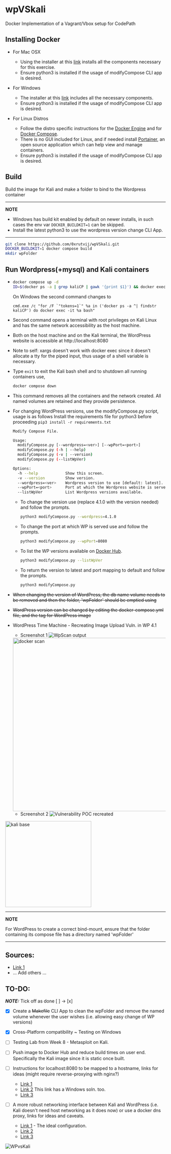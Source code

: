 # wpVSkali
Docker Implementation of a Vagrant/Vbox setup for CodePath

## Installing Docker

- For Mac OSX
  - Using the installer at this [link](https://docs.docker.com/docker-for-mac/install/) installs all the components necessary for this exercise.
  - Ensure python3 is installed if the usage of modifyCompose CLI app is desired.

- For Windows
  - The installer at this [link](https://docs.docker.com/docker-for-windows/install/) includes all the necessary components.
  - Ensure python3 is installed if the usage of modifyCompose CLI app is desired.

- For Linux Distros
  - Follow the distro specific instructions for the [Docker Engine](https://docs.docker.com/engine/install/) and for [Docker Compose](https://docs.docker.com/compose/install/).
  - There is no GUI included for Linux, and if needed install [Portainer](https://documentation.portainer.io/v2.0/deploy/ceinstalldocker/), an open source application which can help view and manage containers.
  - Ensure python3 is installed if the usage of modifyCompose CLI app is desired.

## Build
Build the image for Kali and make a folder to bind to the Wordpress container

---
**NOTE**

- Windows has build kit enabled by default on newer installs, in such cases the env var `DOCKER_BUILDKIT=1` can be skipped.
- Install the latest python3 to use the wordpress version change CLI App.

---

```bash
git clone https://github.com/0xrutvij/wpVSkali.git
DOCKER_BUILDKIT=1 docker compose build
mkdir wpFolder
```

## Run Wordpress(+mysql) and Kali containers

- ```bash
  docker compose up -d
  ID=$(docker ps -a | grep kaliCP | gawk '{print $1}') && docker exec -it $ID bash
  ```
  On Windows the second command changes to

  ```text
  cmd.exe /c "for /F `"tokens=1`" %a in ('docker ps -a ^| findstr kaliCP') do docker exec -it %a bash"
  ```

- Second command opens a terminal with root privileges on Kali Linux and has the same network accessibility as the host machine.
- Both on the host machine and on the Kali terminal, the WordPress website is accessible at http://localhost:8080
- Note to self: xargs doesn't work with docker exec since it doesn't allocate a tty for the piped input, thus usage of a shell variable is necessary.

- Type `exit` to exit the Kali bash shell and to shutdown all running containers use,

  ```bash
  docker compose down
  ```

- This command removes all the containers and the network created. All named volumes are retained and they provide persistence.


- For changing WordPress versions, use the modifyCompose.py script, usage is as follows
  Install the requirements file for python3 before proceeding `pip3 install -r requirements.txt`

  ```bash
  Modify Compose File.

  Usage:
    modifyCompose.py [--wordpress=<ver>] [--wpPort=<port>]
    modifyCompose.py (-h | --help)
    modifyCompose.py (-v | --version)
    modifyCompose.py (--listWpVer)

  Options:
    -h --help            Show this screen.
    -v --version         Show version.
    --wordpress=<ver>    Wordpress version to use [default: latest].
    --wpPort=<port>      Port at which the Wordpress website is served [default: 8080].
    --listWpVer          List Wordpress versions available.
  ```
  - To change the version use (replace 4.1.0 with the version needed) and follow the prompts.
    ```bash
    python3 modifyCompose.py --wordpress=4.1.0
    ```
  - To change the port at which WP is served use and follow the prompts.
    ```bash
    python3 modifyCompose.py --wpPort=8080
    ```
  - To list the WP versions available on [Docker Hub](https://hub.docker.com/_/wordpress?tab=tags&page=1&ordering=-last_updated).
    ```bash
    python3 modifyCompose.py --listWpVer
    ```
  - To return the version to latest and port mapping to default and follow the prompts.
    ```bash
    python3 modifyCompose.py
    ```

- <strike> When changing the version of WordPress, the db name volume needs to be removed and then the folder, 'wpFolder' should be emptied using </strike>
- <strike> WordPress version can be changed by editing the docker-compose.yml file, and the tag for WordPress image </strike>


- WordPress Time Machine - Recreating Image Upload Vuln. in WP 4.1
  - Screenshot 1 ![WpScan output](/images/wpTMvuln.png)
  <img width="544" alt="docker scan" src="https://user-images.githubusercontent.com/122997185/234742647-b1bb5189-c336-4e19-8205-0910f943af70.png">

  - Screenshot 2 ![Vulnerability POC recreated](/images/vulnPOC.png)
<img width="270" alt="kali base" src="https://user-images.githubusercontent.com/122997185/234742884-7357708e-0466-4281-88fb-6d9e0bb32296.png">



  ---
  **NOTE**

  For WordPress to create a correct bind-mount, ensure that the folder containing its compose file has a directory named 'wpFolder'

  ---
## Sources:
  - [Link 1](https://github.com/thibaudrobin/docker-kali-light)
  - ... Add others ...

## TO-DO:
**_NOTE:_**  Tick off as done [ ] -> [x]

- [X] Create a <strike>Makefile</strike> CLI App to clean the wpFolder and remove the named volume whenever the user wishes (i.e. allowing easy change of WP versions)

- [X] Cross-Platform compatibility ~ Testing on Windows

- [ ] Testing Lab from Week 8 - Metasploit on Kali.

- [ ] Push image to Docker Hub and reduce build times on user end. Specifically the Kali image since it is static once built.

- [ ] Instructions for localhost:8080 to be mapped to a hostname, links for ideas (might require reverse-proxying with nginx?)
  - [Link 1](https://serverfault.com/questions/574116/hostname-to-localhost-with-port-osx)
  - [Link 2](https://superuser.com/questions/1192774/can-i-map-a-ip-address-and-a-port-with-etc-hosts) This link has a Windows soln. too.
  - [Link 3](https://www.baeldung.com/linux/mapping-hostnames-ports)

- [ ] A more robust networking interface between Kali and WordPress (i.e. Kali doesn't need host networking as it does now) or use a docker dns proxy, links for ideas and caveats.
  - [Link 1](https://github.com/oliverwiegers/pentest_lab) - The ideal configuration.
  - [Link 2](https://github.com/hiroshi/docker-dns-proxy)
  - [Link 3](https://github.com/docker/compose/issues/2925)

![WPvsKali](https://user-images.githubusercontent.com/122997185/234745955-65bc2a7a-0fa4-4370-bc60-395f27ee8c68.gif)

